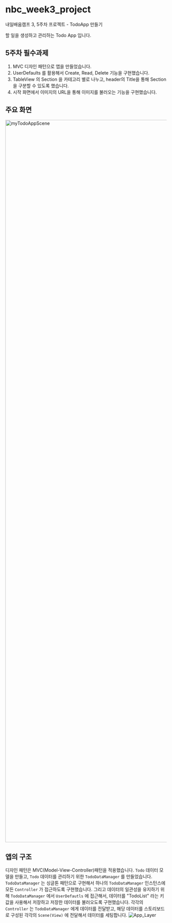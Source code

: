 # nbc_week3_project
내일배움캠프 3, 5주차 프로젝트 - TodoApp 만들기

할 일을 생성하고 관리하는 Todo App 입니다.

## 5주차 필수과제

1. MVC 디자인 패턴으로 앱을 만들었습니다.
2. UserDefaults 를 활용해서 Create, Read, Delete 기능을 구현했습니다.
3. TableView 의 Section 을 카테고리 별로 나누고, header의 Title을 통해 Section을 구분할 수 있도록 했습니다.
4. 시작 화면에서 이미지의 URL을 통해 이미지를 불러오는 기능을 구현했습니다.

## 주요 화면
<img width="2249" alt="myTodoAppScene" src="https://github.com/playhong16/nbc_week3_project/assets/119715960/f972c6e1-390b-4f5b-861b-998fd428dde8">

## 앱의 구조
디자인 패턴은 MVC(Model-View-Controller)패턴을 적용했습니다.
`Todo` 데이터 모델을 만들고, `Todo` 데이터를 관리하기 위한 `TodoDataManager` 를 만들었습니다. `TodoDataManager` 는 싱글톤 패턴으로 구현해서 하나의 `TodoDataManager` 인스턴스에 모든 `Controller` 가 접근하도록 구현했습니다.
그리고 데이터의 일관성을 유지하기 위해 `TodoDataManager` 에서 `UserDefautls` 에 접근해서, 데이터를 "TodoList" 라는 키값을 사용해서 저장하고 저장한 데이터를 불러오도록 구현했습니다.
각각의 `Controller` 는 `TodoDataManager` 에게 데이터를 전달받고, 해당 데이터를 스토리보드로 구성된 각각의 `Scene(View)` 에 전달해서 데이터를 세팅합니다.
![App_Layer](https://github.com/playhong16/nbc_week3_project/assets/119715960/4f472ef4-0207-4c1f-a263-65c59460ea9e)
